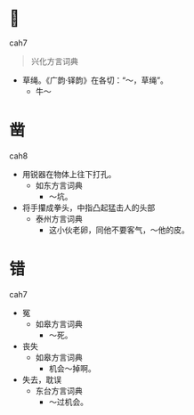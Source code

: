 # 𦁎
cah7
> 兴化方言词典
- 草绳。《广韵·铎韵》在各切：“～，草绳”。
  - 牛～

# 凿
cah8
+ 用锐器在物体上往下打孔。
  * 如东方言词典
    - ～坑。
+ 将手攥成拳头，中指凸起猛击人的头部
  * 泰州方言词典
    - 这小伙老卵，同他不要客气，～他的皮。

# 错
cah7
+ 冤
  * 如皋方言词典
    - ～死。
+ 丧失
  * 如皋方言词典
    - 机会～掉啊。
+ 失去，耽误
  * 东台方言词典
    - ～过机会。
